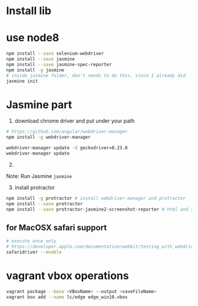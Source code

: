 
# Install lib
# use node8
```bash
npm install --save selenium-webdriver
npm install --save jasmine
npm install --save jasmine-spec-reporter
npm install -g jasmine
# inside jasmine folder, don't needs to do this, since I already did
jasmine init 

```
# Jasmine part
1. download chrome driver and put under your path
```bash
# https://github.com/angular/webdriver-manager 
npm install -g webdriver-manager

webdriver-manager update -d geckodriver=0.23.0
webdriver-manager update

```
2. 


Note: Run Jasmine
`jasmine`

3. install protractor
```bash
npm install -g protractor # install webdriver-manager and protractor
npm install --save protractor
npm install --save protractor-jasmine2-screenshot-reporter # html and screen reporter
```

## for MacOSX safari support 
```bash
# execute once only
# https://developer.apple.com/documentation/webkit/testing_with_webdriver_in_safari
safaridriver --enable
```

# vagrant vbox operations
```bash
vagrant package --base <VBoxName> --output <saveFileName>
vagrant box add --name lc/edge edge_win10.vbox
```

